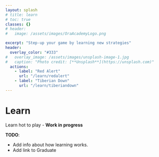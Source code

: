 ```yaml
---
layout: splash
# title: learn
# toc: true
classes: {}
# header:
#   image: /assets/images/OraAcademyLogo.png

excerpt: "Step-up your game by learning new strategies"
header:
  overlay_color: "#333"
#   overlay_image: /assets/images/unsplash-image-1.jpg
#   caption: "Photo credit: [**Unsplash**](https://unsplash.com)"
  actions:
    - label: "Red Alert"
      url: "/learn/redalert"
    - label: "Tiberian Down"
      url: "/learn/tiberiandown"
---
```


# Learn

Learn hot to play - **Work in progress**

__TODO__:
* Add info about how learning works.
* Add link to Graduate
